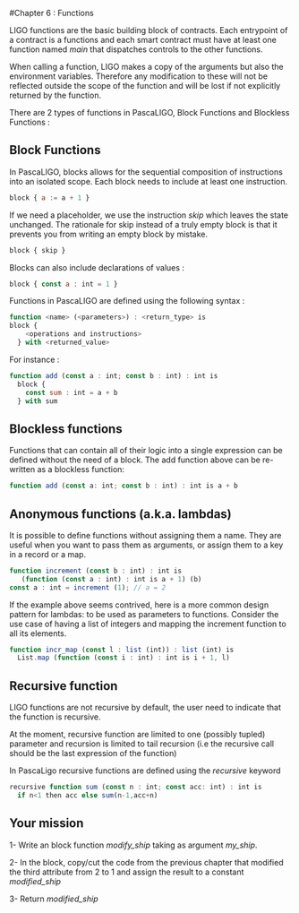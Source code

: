 #Chapter 6 : Functions

LIGO functions are the basic building block of contracts. Each entrypoint of a contract is a functions and each smart contract must have at least one function named _main_ that dispatches controls to the other functions.

When calling a function, LIGO makes a copy of the arguments but also the environment variables. Therefore any modification to these will not be reflected outside the scope of the function and will be lost if not explicitly returned by the function.

There are 2 types of functions in PascaLIGO, Block Functions and Blockless Functions :

## Block Functions

In PascaLIGO, blocks allows for the sequential composition of instructions into an isolated scope. Each block needs to include at least one instruction.

```js
block { a := a + 1 }
```

If we need a placeholder, we use the instruction _skip_ which leaves the state unchanged. The rationale for skip instead of a truly empty block is that it prevents you from writing an empty block by mistake.

```js
block { skip }
```

Blocks can also include declarations of values :

```js
block { const a : int = 1 }
```

Functions in PascaLIGO are defined using the following syntax :

```js
function <name> (<parameters>) : <return_type> is
block {
    <operations and instructions>
  } with <returned_value>
```

For instance :

```js
function add (const a : int; const b : int) : int is
  block {
    const sum : int = a + b
  } with sum
```

## Blockless functions

Functions that can contain all of their logic into a single expression can be defined without the need of a block. The add function above can be re-written as a blockless function:

```js
function add (const a: int; const b : int) : int is a + b
```

## Anonymous functions (a.k.a. lambdas)

It is possible to define functions without assigning them a name. They are useful when you want to pass them as arguments, or assign them to a key in a record or a map.

```js
function increment (const b : int) : int is
   (function (const a : int) : int is a + 1) (b)
const a : int = increment (1); // a = 2
```

If the example above seems contrived, here is a more common design pattern for lambdas: to be used as parameters to functions. Consider the use case of having a list of integers and mapping the increment function to all its elements.

```js
function incr_map (const l : list (int)) : list (int) is
  List.map (function (const i : int) : int is i + 1, l)
```

## Recursive function

LIGO functions are not recursive by default, the user need to indicate that the function is recursive.

At the moment, recursive function are limited to one (possibly tupled) parameter and recursion is limited to tail recursion (i.e the recursive call should be the last expression of the function)

In PascaLigo recursive functions are defined using the _recursive_ keyword

```js
recursive function sum (const n : int; const acc: int) : int is
  if n<1 then acc else sum(n-1,acc+n)
```

## Your mission

<!-- prettier-ignore -->
1- Write an block function *modify\_ship* taking as argument *my\_ship*.

<!-- prettier-ignore -->
2- In the block, copy/cut the code from the previous chapter that modified the third attribute from 2 to 1 and assign the result to a constant *modified\_ship*

<!-- prettier-ignore -->
3- Return *modified\_ship*
